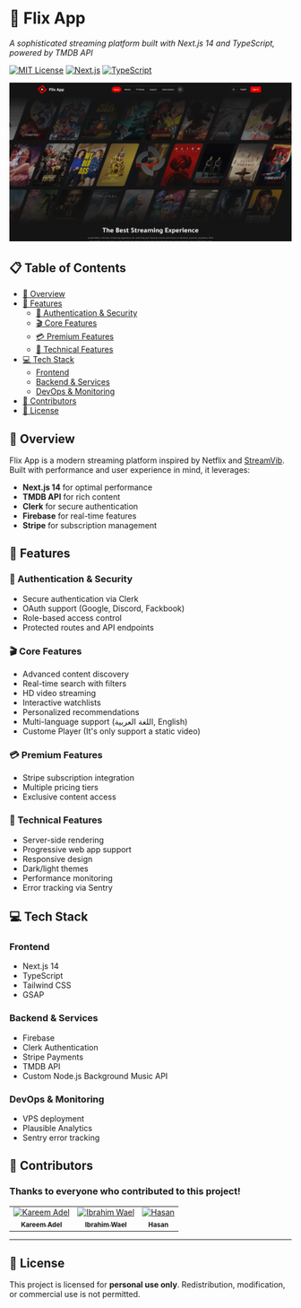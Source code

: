 # 🎥 Flix App

_A sophisticated streaming platform built with Next.js 14 and TypeScript, powered by TMDB API_

[![MIT License](https://img.shields.io/badge/License-MIT-green.svg)](https://choosealicense.com/licenses/mit/)
[![Next.js](https://img.shields.io/badge/Next.js-14-black)](https://nextjs.org/)
[![TypeScript](https://img.shields.io/badge/TypeScript-5.0-blue)](https://www.typescriptlang.org/)

![Flix App Preview](public/meta_bg.png)

## 📋 Table of Contents
- [🌟 Overview](#-overview)
- [🚀 Features](#-features)
  - [🔐 Authentication & Security](#-authentication--security)
  - [🎬 Core Features](#-core-features)
  - [💳 Premium Features](#-premium-features)
  - [🎨 Technical Features](#-technical-features)
- [💻 Tech Stack](#-tech-stack)
  - [Frontend](#frontend)
  - [Backend & Services](#backend--services)
  - [DevOps & Monitoring](#devops--monitoring)
- [👥 Contributors](#-contributors)
- [📜 License](#-license)

## 🌟 Overview

Flix App is a modern streaming platform inspired by Netflix and [StreamVib](https://www.figma.com/community/file/1294589591426976269). Built with performance and user experience in mind, it leverages:

- **Next.js 14** for optimal performance
- **TMDB API** for rich content
- **Clerk** for secure authentication
- **Firebase** for real-time features
- **Stripe** for subscription management

## 🚀 Features

### 🔐 Authentication & Security
- Secure authentication via Clerk
- OAuth support (Google, Discord, Fackbook)
- Role-based access control
- Protected routes and API endpoints

### 🎬 Core Features
- Advanced content discovery
- Real-time search with filters
- HD video streaming
- Interactive watchlists
- Personalized recommendations
- Multi-language support (اللغة العربية, English)
- Custome Player (It's only support a static video)

### 💳 Premium Features
- Stripe subscription integration
- Multiple pricing tiers
- Exclusive content access

### 🎨 Technical Features
- Server-side rendering
- Progressive web app support
- Responsive design
- Dark/light themes
- Performance monitoring
- Error tracking via Sentry

## 💻 Tech Stack

### Frontend
- Next.js 14
- TypeScript
- Tailwind CSS
- GSAP

### Backend & Services
- Firebase
- Clerk Authentication
- Stripe Payments
- TMDB API
- Custom Node.js Background Music API

### DevOps & Monitoring
- VPS deployment
- Plausible Analytics
- Sentry error tracking

## 🤝 Contributors

### Thanks to everyone who contributed to this project!

<table> <tr> <td align="center"> <a href="https://github.com/KareemAdelAwwad"> <img src="https://github.com/KareemAdelAwwad.png" width="100px;" alt="Kareem Adel"/> <br /> <sub><b>Kareem Adel</b></sub> </a> </td> 
<td align="center"> <a href="https://github.com/ibrahimwael951"> <img src="https://github.com/ibrahimwael951.png" width="100px;" alt="Ibrahim Wael"/> <br /> <sub><b>Ibrahim Wael</b></sub> </a> </td> 
<td align="center"> <a href="https://github.com/https://github.com/HassanMo1390"> <img src="https://github.com/HassanMo1390.png" width="100px;" alt="Hasan"/> <br /> <sub><b>Hasan</b></sub> </a> </td> 
</tr> </table>

---

## 📜 License
This project is licensed for **personal use only**. Redistribution, modification, or commercial use is not permitted.